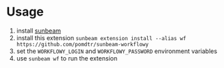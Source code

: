 # Usage

1. install [sunbeam](https://pomdtr.github.io/sunbeam/)
1. install this extension `sunbeam extension install --alias wf https://github.com/pomdtr/sunbeam-workflowy`
1. set the `WORKFLOWY_LOGIN` and `WORKFLOWY_PASSWORD` environment variables
1. use `sunbeam wf` to run the extension

